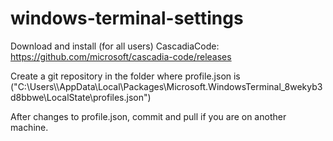 # windows-terminal-settings

Download and install (for all users) CascadiaCode: https://github.com/microsoft/cascadia-code/releases

Create a git repository in the folder where profile.json is ("C:\Users\\<user>\AppData\Local\Packages\Microsoft.WindowsTerminal_8wekyb3d8bbwe\LocalState\profiles.json")

After changes to profile.json, commit and pull if you are on another machine.
